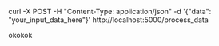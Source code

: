 curl -X POST -H "Content-Type: application/json" -d '{"data": "your_input_data_here"}' http://localhost:5000/process_data


okokok

